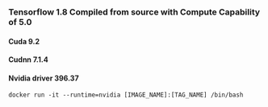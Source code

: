 ### Tensorflow 1.8 Compiled from source with Compute Capability of 5.0
#### Cuda 9.2
#### Cudnn 7.1.4
#### Nvidia driver 396.37

```
docker run -it --runtime=nvidia [IMAGE_NAME]:[TAG_NAME] /bin/bash 
```